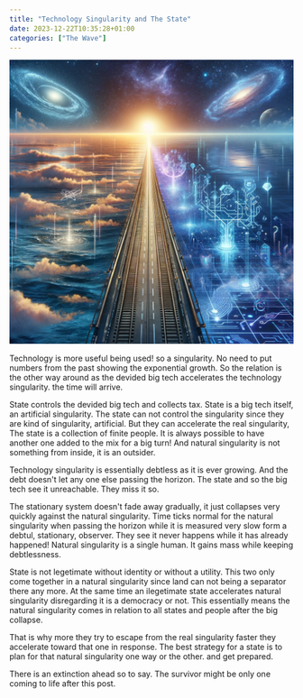 ```yaml
---
title: "Technology Singularity and The State"
date: 2023-12-22T10:35:28+01:00
categories: ["The Wave"]
---
```

![Technology Singularity](tech-singularity.png)

Technology is more useful being used! so a singularity. No need to put numbers from the past showing the exponential growth. So the relation is the other way around as the devided big tech accelerates the technology singularity. the time will arrive.

State controls the devided big tech and collects tax. State is a big tech itself, an artificial singularity.
The state can not control the singularity since they are kind of singularity, artificial.
But they can accelerate the real singularity,
The state is a collection of finite people.
It is always possible to have another one added to the mix for a big turn!
And natural singularity is not something from inside, it is an outsider.

Technology singularity is essentially debtless as it is ever growing.
And the debt doesn't let any one else passing the horizon.
The state and so the big tech see it unreachable.
They miss it so.

The stationary system doesn't fade away gradually, it just collapses very quickly against the natural singularity.
Time ticks normal for the natural singularity when passing the horizon while it is measured very slow form a debtul, stationary, observer.
They see it never happens while it has already happened! Natural singularity is a single human. It gains mass while keeping debtlessness.

State is not legetimate without identity or without a utility.
This two only come together in a natural singularity since land can not being a separator there any more.
At the same time an ilegetimate state accelerates natural singularity disregarding it is a democracy or not. This essentially means the natural singularity comes in relation to all states and people after the big collapse.

That is why more they try to escape from the real singularity faster they accelerate toward that one in response.
The best strategy for a state is to plan for that natural singularity one way or the other. and get prepared.

There is an extinction ahead so to say.
The survivor might be only one coming to life after this post.
